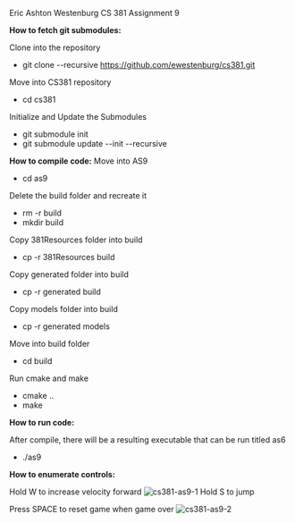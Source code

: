 Eric Ashton Westenburg
CS 381 Assignment 9

**How to fetch git submodules:**

Clone into the repository

- git clone --recursive https://github.com/ewestenburg/cs381.git
  
Move into CS381 repository

- cd cs381
  
Initialize and Update the Submodules

- git submodule init
- git submodule update --init --recursive

**How to compile code:**
Move into AS9

- cd as9
  
Delete the build folder and recreate it

- rm -r build
- mkdir build
  
Copy 381Resources folder into build

- cp -r 381Resources build

Copy generated folder into build

- cp -r generated build

Copy models folder into build

- cp -r generated models
  
Move into build folder

- cd build
  
Run cmake and make 

- cmake ..
- make

**How to run code:**

After compile, there will be a resulting executable that can be run titled as6

- ./as9

**How to enumerate controls:**

Hold W to increase velocity forward
![cs381-as9-1](https://github.com/ewestenburg/cs381/assets/70497906/2a69133d-9b12-4065-9159-41f168baaa14)
Hold S to jump

Press SPACE to reset game when game over
![cs381-as9-2](https://github.com/ewestenburg/cs381/assets/70497906/d2cdf995-43b2-4cde-96ce-f4a12065fab3)

